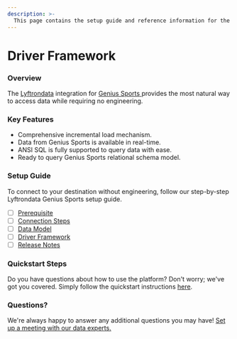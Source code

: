 ```yaml
---
description: >-
  This page contains the setup guide and reference information for the Genius Sports source connector.
---
```


# Driver Framework

### Overview

The [Lyftrondata](https://www.lyftrondata.com/) integration for [Genius Sports](https://www.lyftrondata.com/integration/genius-sports/)[ ](https://www.lyftrondata.com/integration/genius-sports/)provides the most natural way to access data while requiring no engineering.

### Key Features

* Comprehensive incremental load mechanism.
* Data from Genius Sports is available in real-time.&#x20;
* ANSI SQL is fully supported to query data with ease.
* Ready to query Genius Sports relational schema model.

### Setup Guide

To connect to your destination without engineering, follow our step-by-step Lyftrondata Genius Sports setup guide.

* [ ] [Prerequisite](../../marketing-analytics/genius-sports/prerequisite.md)
* [ ] [Connection Steps](../../marketing-analytics/genius-sports/connection-steps.md)
* [ ] [Data Model](../../marketing-analytics/genius-sports/data-model/)
* [ ] [Driver Framework](../../marketing-analytics/genius-sports/driver-framework/)
* [ ] [Release Notes](../../marketing-analytics/genius-sports/release-notes.md)

### Quickstart Steps

Do you have questions about how to use the platform? Don't worry; we've got you covered. Simply follow the quickstart instructions [here](../../../quickstart-steps.md).

### Questions? <a href="#questions" id="questions"></a>

We're always happy to answer any additional questions you may have! [Set up a meeting with our data experts.](https://www.lyftrondata.com/book-a-meeting/)


